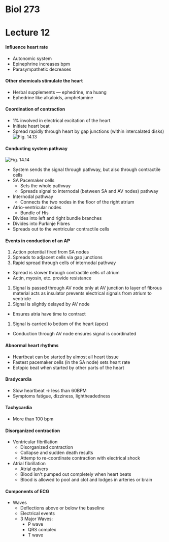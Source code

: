 # Biol 273

# Lecture 12

#### Influence heart rate
* Autonomic system
* Epinephrine increases bpm
* Parasympathetic decreases

#### Other chemicals stimulate the heart
* Herbal supplements — ephedrine, ma huang
* Ephedrine like alkaloids, amphetamine

#### Coordination of contraction
* 1% involved in electrical excitation of the heart
* Initiate heart beat
* Spread rapidly through heart by gap junctions (within intercalated disks)
![Fig. 14.13](../static/BIOL273/fig14.13.png)


#### Conducting system pathway
![Fig. 14.14](../static/BIOL273/fig14.14.png)
* System sends the signal through pathway, but also through contractile cells
* SA Pacemaker cells
  * Sets the whole pathway
  * Spreads signal to internodal (between SA and AV nodes) pathway
* Internodal pathway
  * Connects the two nodes in the floor of the right atrium
* Atrio-ventricular nodes
  * Bundle of His
* Divides into left and right bundle branches
* Divides into Purkinje Fibres
* Spreads out to the ventricular contractile cells

#### Events in conduction of an AP
1. Action potential fired from SA nodes
1. Spreads to adjacent cells via gap junctions
1. Rapid spread through cells of internodal pathway
  * Spread is slower through contractile cells of atrium
  * Actin, myosin, etc. provide resistance
1. Signal is passed through AV node only at AV junction to layer of fibrous material acts as insulator prevents electrical signals from atrium to ventricle
1. Signal is slightly delayed by AV node
  * Ensures atria have time to contract
1. Signal is carried to bottom of the heart (apex)
  * Conduction through AV node ensures signal is coordinated

#### Abnormal heart rhythms
* Heartbeat can be started by almost all heart tissue
* Fastest pacemaker cells (in the SA node) sets heart rate
* Ectopic beat when started by other parts of the heart

#### Bradycardia
* Slow heartbeat -> less than 60BPM
* Symptoms fatigue, dizziness, lightheadedness

#### Tachycardia
* More than 100 bpm

#### Disorganized contraction
* Ventricular fibrillation
  * Disorganized contraction
  * Collapse and sudden death results
  * Attemp to re-coordinate contraction with electrical shock
* Atrial fibrillation
  * Atrial quivers
  * Blood isn't pumped out completely when heart beats
  * Blood is allowed to pool and clot and lodges in arteries or brain


#### Components of ECG
* Waves
  * Deflections above or below the baseline
  * Electrical events
  * 3 Major Waves:
    - P wave
    - QRS complex
    - T wave

